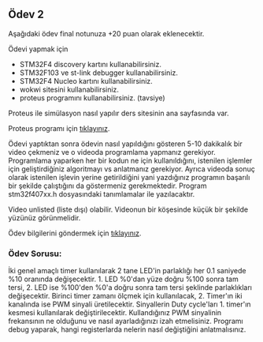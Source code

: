 ## Ödev 2
Aşağıdaki ödev final notunuza +20 puan olarak eklenecektir.

Ödevi yapmak için
- STM32F4 discovery kartını kullanabilirsiniz.
- STM32F103 ve  st-link debugger kullanabilirsiniz.
- STM32F4 Nucleo kartını kullanabilirsiniz.
- wokwi sitesini kullanabilirsiniz.
- proteus programını kullanabilirsiniz. (tavsiye)

Proteus ile simülasyon nasıl yapılır ders sitesinin ana sayfasında var.

Proteus programı için [tıklayınız](https://drive.google.com/file/d/1g7SfHD0NUVeudiIlYYxPVaYGqk-GU8t5/view?usp=sharing).

Ödevi yaptıktan sonra ödevin nasıl yapıldığını gösteren 5-10 dakikalık bir video çekmeniz ve o videoda  programlama yapmanız gerekiyor. Programlama yaparken her bir kodun ne için kullanıldığını,  istenilen işlemler için geliştirdiğiniz algoritmayı vs  anlatmanız gerekiyor. Ayrıca videoda sonuç olarak istenilen işlevin yerine getirildiğini yani yazdığınız programın başarılı bir şekilde çalıştığını da göstermeniz gerekmektedir. Program stm32f407xx.h dosyasındaki tanımlamalar ile yazılacaktır.

Video unlisted (liste dışı) olabilir. Videonun bir köşesinde küçük bir şekilde yüzünüz görünmelidir.

Ödev bilgilerini göndermek için [tıklayınız](https://forms.gle/qsTiTw4tyC9Ym7N8A).

### Ödev Sorusu:

İki genel amaçlı timer kullanılarak 2 tane LED'in parlaklığı her 0.1 saniyede %10 oranında değişecektir. 1. LED %0'dan yüze doğru %100 sonra tam tersi, 2. LED ise %100'den %0'a doğru sonra tam tersi şeklinde parlaklıkları değişecektir. Birinci timer zamanı ölçmek için kullanılacak, 2. Timer'ın iki kanalında ise PWM sinyali üretilecektir. Sinyallerin Duty cycle'ları 1. timer'ın kesmesi kullanılarak değiştirilecektir. Kullandığınız PWM sinyalinin frekansının ne olduğunu ve nasıl ayarladığınızı izah etmelisiniz. Programı debug yaparak, hangi registerlarda nelerin nasıl değiştiğini anlatmalısınız.



